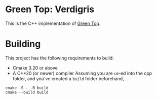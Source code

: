 # Green Top: Verdigris
This is the C++ implementation of [Green Top](https://rayo75.itch.io/green-top).

# Building
This project has the following requirements to build:
- Cmake 3.20 or above
- A C++20 (or newer) compiler
Assuming you are `cd`-ed into the cpp folder, and you've created a `build` folder beforehand,
```
cmake -S . -B build
cmake --build build
```